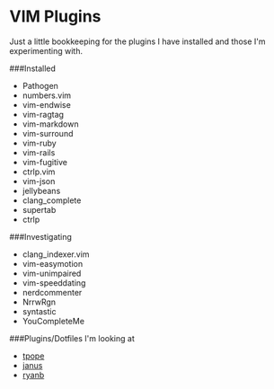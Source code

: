 VIM Plugins
===========

Just a little bookkeeping for the plugins I have installed and those I'm experimenting with.

###Installed

* Pathogen
* numbers.vim
* vim-endwise
* vim-ragtag
* vim-markdown
* vim-surround
* vim-ruby
* vim-rails
* vim-fugitive
* ctrlp.vim
* vim-json
* jellybeans
* clang_complete
* supertab
* ctrlp

###Investigating

* clang_indexer.vim
* vim-easymotion
* vim-unimpaired
* vim-speeddating
* nerdcommenter
* NrrwRgn
* syntastic
* YouCompleteMe

###Plugins/Dotfiles I'm looking at

* [tpope](https://github.com/tpope/tpope)
* [janus](https://github.com/carlhuda/janus)
* [ryanb](https://github.com/ryanb/dotfiles)

